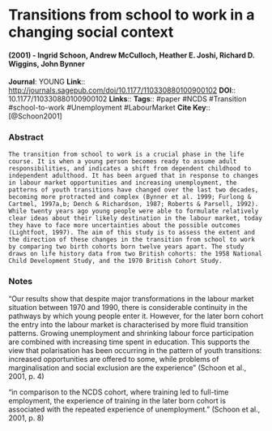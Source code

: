 # Transitions from school to work in a changing social context
#### (2001) - Ingrid Schoon, Andrew McCulloch, Heather E. Joshi, Richard D. Wiggins, John Bynner
**Journal**: YOUNG
**Link**:: http://journals.sagepub.com/doi/10.1177/110330880100900102
**DOI**:: 10.1177/110330880100900102
**Links**:: 
**Tags**:: #paper #NCDS #Transition #school-to-work #Unemployment #LabourMarket 
**Cite Key**:: [@Schoon2001]

### Abstract

```
The transition from school to work is a crucial phase in the life course. It is when a young person becomes ready to assume adult responsibilities, and indicates a shift from dependent childhood to independent adulthood. It has been argued that in response to changes in labour market opportunities and increasing unemployment, the patterns of youth transitions have changed over the last two decades, becoming more protracted and complex (Bynner et al. 1999; Furlong & Cartmel, 1997a,b; Dench & Richardson, 1987; Roberts & Parsell, 1992). While twenty years ago young people were able to formulate relatively clear ideas about their likely destination in the labour market, today they have to face more uncertainties about the possible outcomes (Lightfoot, 1997). The aim of this study is to assess the extent and the direction of these changes in the transition from school to work by comparing two birth cohorts born twelve years apart. The study draws on life history data from two British cohorts: the 1958 National Child Development Study, and the 1970 British Cohort Study.
```

### Notes
“Our results show that despite major transformations in the labour market situation between 1970 and 1990, there is considerable continuity in the pathways by which young people enter it. However, for the later born cohort the entry into the labour market is characterised by more fluid transition patterns. Growing unemployment and shrinking labour force participation are combined with increasing time spent in education. This supports the view that polarisation has been occurring in the pattern of youth transitions: increased opportunities are offered to some, while problems of marginalisation and social exclusion are the experience” (Schoon et al., 2001, p. 4)

“in comparison to the NCDS cohort, where training led to full-time employment, the experience of training in the later born cohort is associated with the repeated experience of unemployment.” (Schoon et al., 2001, p. 8)